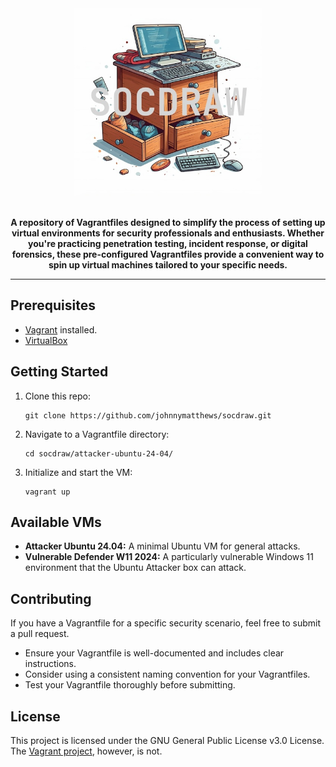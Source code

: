 <div align=center>
    <img alt="LLM-generated image: A whimsical illustration of a sock drawer overflowing with colorful computer code and a few mismatched socks." width=300 src="./socdraw-header-image.jpg" />
    <br><br>
    <p><strong>A repository of Vagrantfiles designed to simplify the process of setting up virtual environments for security professionals and enthusiasts. Whether you're practicing penetration testing, incident response, or digital forensics, these pre-configured Vagrantfiles provide a convenient way to spin up virtual machines tailored to your specific needs.</strong></p>
    <hr>
</div>

## Prerequisites

- [Vagrant](https://developer.hashicorp.com/vagrant/docs/installation) installed.
- [VirtualBox](https://www.virtualbox.org/wiki/Downloads)

## Getting Started

1. Clone this repo:

   ```shell
   git clone https://github.com/johnnymatthews/socdraw.git
   ```

1. Navigate to a Vagrantfile directory:

   ```shell
   cd socdraw/attacker-ubuntu-24-04/
   ```

1. Initialize and start the VM:

   ```shell
   vagrant up
   ```

## Available VMs

- **Attacker Ubuntu 24.04:** A minimal Ubuntu VM for general attacks.
- **Vulnerable Defender W11 2024:** A particularly vulnerable Windows 11 environment that the Ubuntu Attacker box can attack.

## Contributing

If you have a Vagrantfile for a specific security scenario, feel free to submit a pull request.

- Ensure your Vagrantfile is well-documented and includes clear instructions.
- Consider using a consistent naming convention for your Vagrantfiles.
- Test your Vagrantfile thoroughly before submitting.

## License

This project is licensed under the GNU General Public License v3.0 License. The [Vagrant project](https://github.com/hashicorp/vagrant/blob/71150ee3d8c59c2e27acd8278ae0cad99d12f212/LICENSE), however, is not.
